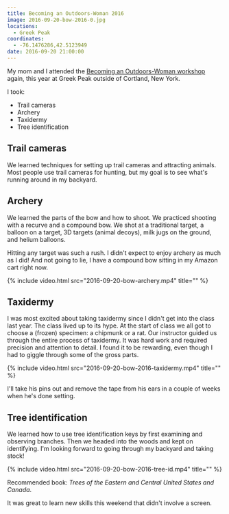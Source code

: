 ```yaml
---
title: Becoming an Outdoors-Woman 2016
image: 2016-09-20-bow-2016-0.jpg
locations:
  - Greek Peak
coordinates:
  - -76.1476286,42.5123949
date: 2016-09-20 21:00:00
---
```


My mom and I attended the [Becoming an Outdoors-Woman workshop](/adventures/bow/) again, this year at Greek Peak outside of Cortland, New York.

I took:

- Trail cameras
- Archery
- Taxidermy
- Tree identification

## Trail cameras

We learned techniques for setting up trail cameras and attracting animals. Most people use trail cameras for hunting, but my goal is to see what's running around in my backyard.

## Archery

We learned the parts of the bow and how to shoot. We practiced shooting with a recurve and a compound bow. We shot at a traditional target, a balloon on a target, 3D targets (animal decoys), milk jugs on the ground, and helium balloons.

Hitting any target was such a rush. I didn't expect to enjoy archery as much as I did! And not going to lie, I have a compound bow sitting in my Amazon cart right now.

<div class="photos">
{% include video.html src="2016-09-20-bow-archery.mp4" title="" %}
</div>

## Taxidermy

I was most excited about taking taxidermy since I didn't get into the class last year. The class lived up to its hype. At the start of class we all got to choose a (frozen) specimen: a chipmunk or a rat. Our instructor guided us through the entire process of taxidermy. It was hard work and required precision and attention to detail. I found it to be rewarding, even though I had to giggle through some of the gross parts.

<div class="photos">
{% include video.html src="2016-09-20-bow-2016-taxidermy.mp4" title="" %}
</div>

I'll take his pins out and remove the tape from his ears in a couple of weeks when he's done setting.

## Tree identification

We learned how to use tree identification keys by first examining and observing branches. Then we headed into the woods and kept on identifying. I'm looking forward to going through my backyard and taking stock!

<div class="photos">
{% include video.html src="2016-09-20-bow-2016-tree-id.mp4" title="" %}
</div>

Recommended book: _Trees of the Eastern and Central United States and Canada_.

It was great to learn new skills this weekend that didn't involve a screen.
